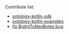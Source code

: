 Contribute list:
* [ontology-kotlin-sdk](https://github.com/OntologyCommunityDevelopers/ontology-kotlin-sdk)
* [ontology-kotlin-examples](https://github.com/trueinsider/ontology-kotlin-examples)
* [fix BigIntToNeoBytes bug](https://github.com/ontio/ontology-java-sdk/commit/981059c95bb58aafa5ce159ca0897615fc786678)